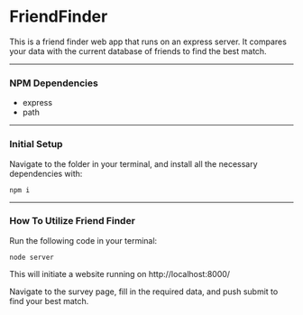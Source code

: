 # FriendFinder

This is a friend finder web app that runs on an express server. It compares your data with the current database of friends to find the best match.

---

### **NPM Dependencies**

* express
* path

---

### **Initial Setup**
Navigate to the folder in your terminal, and install all the necessary dependencies with:

```
npm i
```

---

### **How To Utilize Friend Finder**

Run the following code in your terminal:

```
node server
```

This will initiate a website running on http://localhost:8000/

Navigate to the survey page, fill in the required data, and push submit to find your best match.